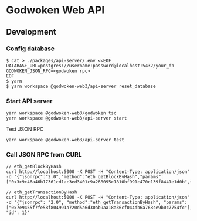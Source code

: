 # Godwoken Web API


## Development

### Config database

```
$ cat > ./packages/api-server/.env <<EOF
DATABASE_URL=postgres://username:password@localhost:5432/your_db
GODWOKEN_JSON_RPC=<godwoken rpc>
EOF
$ yarn
$ yarn workspace @godwoken-web3/api-server reset_database
```

### Start API server

```
yarn workspace @godwoken-web3/godwoken tsc
yarn workspace @godwoken-web3/api-server start
```

Test JSON RPC
```
yarn workspace @godwoken-web3/api-server test 
```

### Call JSON RPC from CURL

```
// eth_getBlockByHash
curl http://localhost:5000 -X POST -H "Content-Type: application/json" -d '{"jsonrpc":"2.0","method":"eth_getBlockByHash","params": ["0x3c9c46a46b17361cd1ac3ed3401c9a268095c1810bf991c470c139f8441e1d0b",false],"id":1}'

// eth_getTransactionByHash
curl http://localhost:5000 -X POST -H "Content-Type: application/json" -d '{"jsonrpc": "2.0", "method":"eth_getTransactionByHash", "params": ["0x7e9455f7fe58f804991a720d5a6d30ab9aa18a36cf044db6a768ce9b0c7754fc"], "id": 1}'

```
